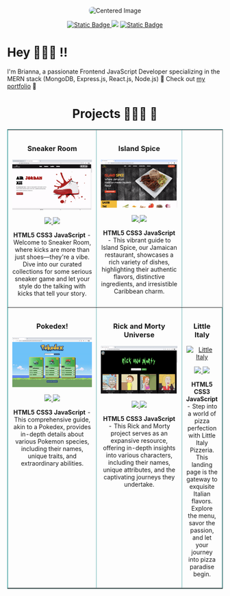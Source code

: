 <p style="text-align: center;">
  <img src="https://i.postimg.cc/mrJq8Lm7/Briannad-Header.png" alt="Centered Image" style="border-radius: 8px;">
</p>

<section style="text-align: center;">
  <a href="https://www.linkedin.com/in/briannaduncan/">
    <img alt="Static Badge" src="https://img.shields.io/badge/%7C_LinkedIn-blue?logo=LinkedIn&link=https%3A%2F%2Fwww.linkedin.com%2Fin%2Fbriannaduncan%2F">
  </a>
  <img src="https://img.shields.io/badge/Resume-lightblue?logo=DocuSign&logoColor=white&labelColor=grey">
  <a href="https://briannaduncandevportfolio.netlify.app/">
    <img alt="Static Badge" src="https://img.shields.io/badge/Portfolio-green?logo=React&logoColor=white&labelColor=grey">
  </a>
</section>

<h1 style="text-align: left;">Hey 🙂👋🏾 !!</h1>

<p style="text-align: left;">
  I'm Brianna, a passionate Frontend JavaScript Developer specializing in the MERN stack (MongoDB, Express.js, React.js, Node.js) 🚀
  Check out <a href="https://briannaduncandevportfolio.netlify.app/">my portfolio</a> 🙂 
</p>

<h1 style="text-align: center;">Projects 👷🏾‍♀️ 🔨</h1>

<table border="1" style="border-color: #66b2b2; width: 100%; border-collapse: collapse;">
  <tr>
    <td style="width: 50%; padding: 10px; text-align: center; vertical-align: top;">
      <h3>Sneaker Room</h3>
      <a target="_blank" href="https://sneaker-room.netlify.app/">
        <img src="/images/sneakers.gif" style="width: 100%;" alt="Sneaker Room"/>
      </a>
      <p>
        <a href="https://github.com/BriannaD23/sneaker-website" target="_blank">
          <img src="https://img.shields.io/static/v1?label=|&message=REPO&color=lightblue&style=plastic&logo=github&logo-color=white"/>
        </a>
        <a href="https://sneaker-room.netlify.app/" target="_blank">
          <img src="https://img.shields.io/static/v1?label=|&message=WEBSITE&color=green&style=plastic&logo=wordpress&logo-color=white"/>
        </a>
      </p>
      <p><strong>HTML5 CSS3 JavaScript</strong> - Welcome to Sneaker Room, where kicks are more than just shoes—they're a vibe. Dive into our curated collections for some serious sneaker game and let your style do the talking with kicks that tell your story.</p>
    </td>
    <td style="width: 50%; padding: 10px; text-align: center; vertical-align: top;">
      <h3>Island Spice</h3>
      <a target="_blank" href="https://islandspice.netlify.app/">
        <img src="/images/IslandSpice.gif" style="width: 100%;" alt="Island Spice"/>
      </a>
      <p>
        <a href="https://github.com/BriannaD23/Island-Spice" target="_blank">
          <img src="https://img.shields.io/static/v1?label=|&message=REPO&color=lightblue&style=plastic&logo=github&logo-color=white"/>
        </a>
        <a href="https://islandspice.netlify.app/" target="_blank">
          <img src="https://img.shields.io/static/v1?label=|&message=WEBSITE&color=green&style=plastic&logo=wordpress&logo-color=white"/>
        </a>
      </p>
      <p><strong>HTML5 CSS3 JavaScript</strong> - This vibrant guide to Island Spice, our Jamaican restaurant, showcases a rich variety of dishes, highlighting their authentic flavors, distinctive ingredients, and irresistible Caribbean charm.</p>
    </td>
  </tr>
  <tr>
    <td style="width: 50%; padding: 10px; text-align: center; vertical-align: top;">
      <h3>Pokedex!</h3>
      <a target="_blank" href="https://pokedexuniverse.netlify.app/">
        <img src="/images/Pokedex.gif" style="width: 100%;" alt="Pokedex"/>
      </a>
      <p>
        <a href="https://github.com/BriannaD23/Pokemon" target="_blank">
          <img src="https://img.shields.io/static/v1?label=|&message=REPO&color=lightblue&style=plastic&logo=github&logo-color=white"/>
        </a>
        <a href="https://pokedexuniverse.netlify.app/" target="_blank">
          <img src="https://img.shields.io/static/v1?label=|&message=WEBSITE&color=green&style=plastic&logo=wordpress&logo-color=white"/>
        </a>
      </p>
      <p><strong>HTML5 CSS3 JavaScript</strong> - This comprehensive guide, akin to a Pokedex, provides in-depth details about various Pokemon species, including their names, unique traits, and extraordinary abilities.</p>
    </td>
    <td style="width: 50%; padding: 10px; text-align: center; vertical-align: top;">
      <h3>Rick and Morty Universe</h3>
      <a target="_blank" href="https://rickmortyuniverseapi.netlify.app">
        <img src="/images/Rick&Morty.gif" style="width: 100%;" alt="Rick and Morty Universe"/>
      </a>
      <p>
        <a href="https://github.com/BriannaD23/Rick-Morty" target="_blank">
          <img src="https://img.shields.io/static/v1?label=|&message=REPO&color=lightblue&style=plastic&logo=github&logo-color=white"/>
        </a>
        <a href="https://rickmortyuniverseapi.netlify.app" target="_blank">
          <img src="https://img.shields.io/static/v1?label=|&message=WEBSITE&color=green&style=plastic&logo=wordpress&logo-color=white"/>
        </a>
      </p>
      <p><strong>HTML5 CSS3 JavaScript</strong> - This Rick and Morty project serves as an expansive resource, offering in-depth insights into various characters, including their names, unique attributes, and the captivating journeys they undertake.</p>
    </td>
    <td style="width: 50%; padding: 10px; text-align: center; vertical-align: top;">
      <h3>Little Italy</h3>
      <a target="_blank" href="https://littleitalypizza.netlify.app">
        <img src="/images/LittleItaly.gif" style="width: 100%;" alt="Little Italy"/>
      </a>
      <p>
        <a href="https://github.com/BriannaD23/Pizza" target="_blank">
          <img src="https://img.shields.io/static/v1?label=|&message=REPO&color=lightblue&style=plastic&logo=github&logo-color=white"/>
        </a>
        <a href="https://littleitalypizza.netlify.app" target="_blank">
          <img src="https://img.shields.io/static/v1?label=|&message=WEBSITE&color=green&style=plastic&logo=wordpress&logo-color=white"/>
        </a>
      </p>
      <p><strong>HTML5 CSS3 JavaScript</strong> - Step into a world of pizza perfection with Little Italy Pizzeria. This landing page is the gateway to exquisite Italian flavors. Explore the menu, savor the passion, and let your journey into pizza paradise begin.</p>
    </td>
  </tr>
</table>
